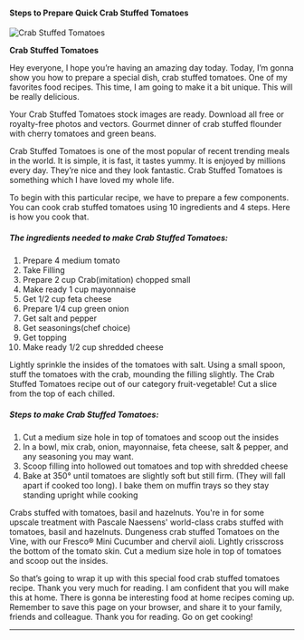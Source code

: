             

#### Steps to Prepare Quick Crab Stuffed Tomatoes

![Crab Stuffed Tomatoes](https://img-global.cpcdn.com/recipes/5453800631959552/751x532cq70/crab-stuffed-tomatoes-recipe-main-photo.jpg)

**Crab Stuffed Tomatoes**

Hey everyone, I hope you’re having an amazing day today. Today, I’m gonna show you how to prepare a special dish, crab stuffed tomatoes. One of my favorites food recipes. This time, I am going to make it a bit unique. This will be really delicious.

Your Crab Stuffed Tomatoes stock images are ready. Download all free or royalty-free photos and vectors. Gourmet dinner of crab stuffed flounder with cherry tomatoes and green beans.

Crab Stuffed Tomatoes is one of the most popular of recent trending meals in the world. It is simple, it is fast, it tastes yummy. It is enjoyed by millions every day. They’re nice and they look fantastic. Crab Stuffed Tomatoes is something which I have loved my whole life.

To begin with this particular recipe, we have to prepare a few components. You can cook crab stuffed tomatoes using 10 ingredients and 4 steps. Here is how you cook that.

##### The ingredients needed to make Crab Stuffed Tomatoes:

1.  Prepare 4 medium tomato
2.  Take Filling
3.  Prepare 2 cup Crab(imitation) chopped small
4.  Make ready 1 cup mayonnaise
5.  Get 1/2 cup feta cheese
6.  Prepare 1/4 cup green onion
7.  Get salt and pepper
8.  Get seasonings(chef choice)
9.  Get topping
10.  Make ready 1/2 cup shredded cheese

Lightly sprinkle the insides of the tomatoes with salt. Using a small spoon, stuff the tomatoes with the crab, mounding the filling slightly. The Crab Stuffed Tomatoes recipe out of our category fruit-vegetable! Cut a slice from the top of each chilled.

##### Steps to make Crab Stuffed Tomatoes:

1.  Cut a medium size hole in top of tomatoes and scoop out the insides
2.  In a bowl, mix crab, onion, mayonnaise, feta cheese, salt & pepper, and any seasoning you may want.
3.  Scoop filling into hollowed out tomatoes and top with shredded cheese
4.  Bake at 350° until tomatoes are slightly soft but still firm. (They will fall apart if cooked too long). I bake them on muffin trays so they stay standing upright while cooking

Crabs stuffed with tomatoes, basil and hazelnuts. You're in for some upscale treatment with Pascale Naessens' world-class crabs stuffed with tomatoes, basil and hazelnuts. Dungeness crab stuffed Tomatoes on the Vine, with our Fresco® Mini Cucumber and chervil aioli. Lightly crisscross the bottom of the tomato skin. Cut a medium size hole in top of tomatoes and scoop out the insides.

So that’s going to wrap it up with this special food crab stuffed tomatoes recipe. Thank you very much for reading. I am confident that you will make this at home. There is gonna be interesting food at home recipes coming up. Remember to save this page on your browser, and share it to your family, friends and colleague. Thank you for reading. Go on get cooking!

* * *
